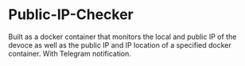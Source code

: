 # Public-IP-Checker
Built as a docker container that monitors the local and public IP of the devoce as well as the public IP and IP location of a specified docker container. With Telegram notification.
